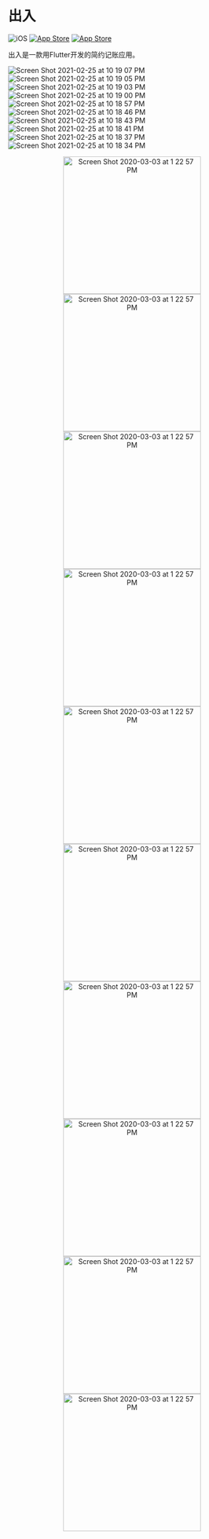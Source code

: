 # 出入

![iOS](https://img.shields.io/badge/iOS-11%20-blue)
[![App Store](https://img.shields.io/itunes/v/1522619720?label=App%20Store)](https://apps.apple.com/us/app/出入-简易记账/id1522619720)
[![App Store](https://img.shields.io/badge/Price-Free-orange)](https://img.shields.io/badge/Price-Free-orange)

出入是一款用Flutter开发的简约记账应用。

![Screen Shot 2021-02-25 at 10 19 07 PM](https://user-images.githubusercontent.com/7277662/109263293-e0d97400-77b7-11eb-9a6a-70537141fdbf.png)
![Screen Shot 2021-02-25 at 10 19 05 PM](https://user-images.githubusercontent.com/7277662/109263297-e20aa100-77b7-11eb-9204-5f061441a471.png)
![Screen Shot 2021-02-25 at 10 19 03 PM](https://user-images.githubusercontent.com/7277662/109263299-e33bce00-77b7-11eb-87dd-2ed445dfe076.png)
![Screen Shot 2021-02-25 at 10 19 00 PM](https://user-images.githubusercontent.com/7277662/109263304-e3d46480-77b7-11eb-907e-cd7d04bf334a.png)
![Screen Shot 2021-02-25 at 10 18 57 PM](https://user-images.githubusercontent.com/7277662/109263306-e46cfb00-77b7-11eb-8f2a-3a42fd85ac5a.png)
![Screen Shot 2021-02-25 at 10 18 46 PM](https://user-images.githubusercontent.com/7277662/109263309-e46cfb00-77b7-11eb-9b37-7cf73ecce2b6.png)
![Screen Shot 2021-02-25 at 10 18 43 PM](https://user-images.githubusercontent.com/7277662/109263311-e5059180-77b7-11eb-9226-4a0fe85dba93.png)
![Screen Shot 2021-02-25 at 10 18 41 PM](https://user-images.githubusercontent.com/7277662/109263312-e5059180-77b7-11eb-90b7-5499de64e099.png)
![Screen Shot 2021-02-25 at 10 18 37 PM](https://user-images.githubusercontent.com/7277662/109263314-e59e2800-77b7-11eb-8e83-fa98393b6a0a.png)
![Screen Shot 2021-02-25 at 10 18 34 PM](https://user-images.githubusercontent.com/7277662/109263317-e636be80-77b7-11eb-807c-d1be0fce79bd.png)

<p align="center">
  <img width="280" alt="Screen Shot 2020-03-03 at 1 22 57 PM" src="https://user-images.githubusercontent.com/7277662/109263293-e0d97400-77b7-11eb-9a6a-70537141fdbf.png"> 
  <img width="280" alt="Screen Shot 2020-03-03 at 1 22 57 PM" src="https://user-images.githubusercontent.com/7277662/109263297-e20aa100-77b7-11eb-9204-5f061441a471.png"> 
  <img width="280" alt="Screen Shot 2020-03-03 at 1 22 57 PM" src="https://user-images.githubusercontent.com/7277662/109263299-e33bce00-77b7-11eb-87dd-2ed445dfe076.png"> 
  <img width="280" alt="Screen Shot 2020-03-03 at 1 22 57 PM" src="https://user-images.githubusercontent.com/7277662/109263304-e3d46480-77b7-11eb-907e-cd7d04bf334a.png"> 
  <img width="280" alt="Screen Shot 2020-03-03 at 1 22 57 PM" src="https://user-images.githubusercontent.com/7277662/109263306-e46cfb00-77b7-11eb-8f2a-3a42fd85ac5a.png"> 
  <img width="280" alt="Screen Shot 2020-03-03 at 1 22 57 PM" src="https://user-images.githubusercontent.com/7277662/109263309-e46cfb00-77b7-11eb-9b37-7cf73ecce2b6.png"> 
  <img width="280" alt="Screen Shot 2020-03-03 at 1 22 57 PM" src="hhttps://user-images.githubusercontent.com/7277662/109263311-e5059180-77b7-11eb-9226-4a0fe85dba93"> 
  <img width="280" alt="Screen Shot 2020-03-03 at 1 22 57 PM" src="https://user-images.githubusercontent.com/7277662/109263312-e5059180-77b7-11eb-90b7-5499de64e099.png"> 
  <img width="280" alt="Screen Shot 2020-03-03 at 1 22 57 PM" src="https://user-images.githubusercontent.com/7277662/109263314-e59e2800-77b7-11eb-8e83-fa98393b6a0a.png"> 
  <img width="280" alt="Screen Shot 2020-03-03 at 1 22 57 PM" src="https://user-images.githubusercontent.com/7277662/109263317-e636be80-77b7-11eb-807c-d1be0fce79bd.png"> 
</p>
